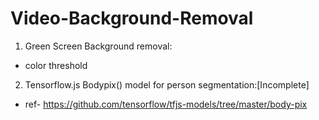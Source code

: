# Video-Background-Removal
1. Green Screen Background removal: 
* color threshold

2. Tensorflow.js Bodypix() model for person segmentation:[Incomplete]
* ref- https://github.com/tensorflow/tfjs-models/tree/master/body-pix
